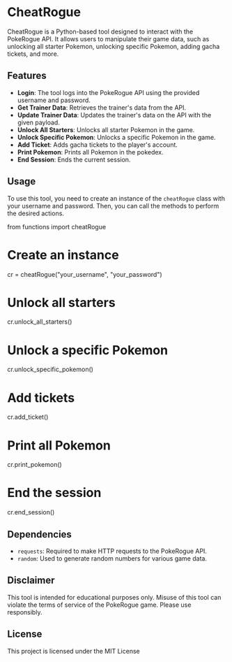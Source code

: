 
# CheatRogue

CheatRogue is a Python-based tool designed to interact with the PokeRogue API. It allows users to manipulate their game data, such as unlocking all starter Pokemon, unlocking specific Pokemon, adding gacha tickets, and more.

## Features

-   **Login**: The tool logs into the PokeRogue API using the provided username and password.
-   **Get Trainer Data**: Retrieves the trainer's data from the API.
-   **Update Trainer Data**: Updates the trainer's data on the API with the given payload.
-   **Unlock All Starters**: Unlocks all starter Pokemon in the game.
-   **Unlock Specific Pokemon**: Unlocks a specific Pokemon in the game.
-   **Add Ticket**: Adds gacha tickets to the player's account.
-   **Print Pokemon**: Prints all Pokemon in the pokedex.
-   **End Session**: Ends the current session.

## Usage

To use this tool, you need to create an instance of the  `cheatRogue`  class with your username and password. Then, you can call the methods to perform the desired actions.

from  functions  import  cheatRogue

# Create an instance

cr  =  cheatRogue("your_username",  "your_password")

# Unlock all starters

cr.unlock_all_starters()

# Unlock a specific Pokemon

cr.unlock_specific_pokemon()

# Add tickets

cr.add_ticket()

# Print all Pokemon

cr.print_pokemon()

# End the session

cr.end_session()

## Dependencies

-   `requests`: Required to make HTTP requests to the PokeRogue API.
-   `random`: Used to generate random numbers for various game data.

## Disclaimer

This tool is intended for educational purposes only. Misuse of this tool can violate the terms of service of the PokeRogue game. Please use responsibly.

## License

This project is licensed under the MIT License
